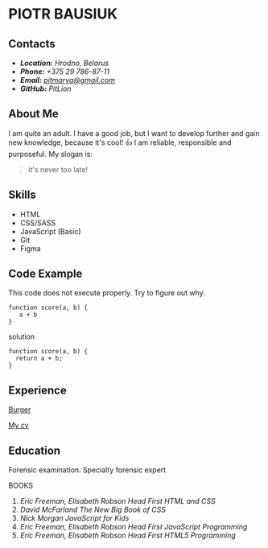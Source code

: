 # **PIOTR BAUSIUK**

## **Contacts**
* ***Location:*** *Hrodno, Belarus*
* ***Phone:*** *+375 29 786-87-11*
* ***Email:*** *pitmarya@gmail.com*
* ***GitHub:*** *PitLion*

## **About Me**
I am quite an adult. I have a good job, but I want to develop further and gain new knowledge, because it's cool!
:+1: 
I am reliable, responsible and purposeful. 
My slogan is: 
> it's never too late!

## **Skills**
- HTML
- CSS/SASS
- JavaScript (Basic)
- Git
- Figma

## **Code Example**
This code does not execute properly. Try to figure out why.
```
function score(a, b) {
   a + b
}
```
solution
```
function score(a, b) {
  return a + b;
}
```

## **Experience**
[Burger](https://github.com/PitLion/Burger)

[My cv](https://pitlion.github.io/rsschool-cv/cv)

## **Education**
Forensic examination. Specialty forensic expert

   BOOKS
1. *Eric Freeman, Elisabeth Robson  Head First HTML and CSS*
2. *David McFarland  The New Big Book of CSS*
3. *Nick Morgan  JavaScript for Kids*
4. *Eric Freeman, Elisabeth Robson  Head First JavaScript Programming*
5. *Eric Freeman, Elisabeth Robson  Head First HTML5 Programming*

